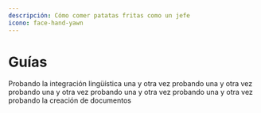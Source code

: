 ```yaml
---
descripción: Cómo comer patatas fritas como un jefe
icono: face-hand-yawn
---
```


# Guías

Probando la integración lingüística una y otra vez probando una y otra vez probando una y otra vez probando una y otra vez probando una y otra vez probando la creación de documentos
